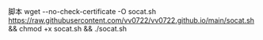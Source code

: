 脚本
wget --no-check-certificate -O socat.sh https://raw.githubusercontent.com/vv0722/vv0722.github.io/main/socat.sh && chmod +x socat.sh && ./socat.sh
